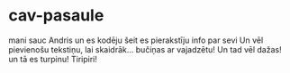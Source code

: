 # cav-pasaule
mani sauc Andris un es kodēju
šeit es pierakstīju info par sevi
Un vēl pievienošu tekstiņu, lai skaidrāk...
bučiņas ar vajadzētu!
Un tad vēl dažas!
un tā es turpinu! Tiripiri!
